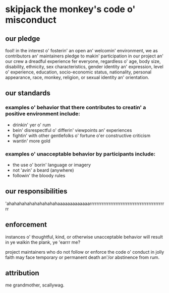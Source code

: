 # skipjack the monkey's code o' misconduct
## our pledge
fool! in the interest o' fosterin' an open an' welcomin' environment, we as contributors an' maintainers pledge to makin' participation in our project an' our crew a dreadful experience fer everyone, regardless o' age, body size, disability, ethnicity, sex characteristics, gender identity an' expression, level o' experience, education, socio-economic status, nationality, personal appearance, race, monkey, religion, or sexual identity an' orientation.
 
## our standards
### examples o' behavior that there contributes to creatin' a positive environment include:

* drinkin' yer o' rum
* bein' disrespectful o' differin' viewpoints an' experiences
* fightin' with other gentlefolks o' fortune o'er constructive criticism
* wantin' more gold

### examples o' unacceptable behavior by participants include:

* the use o' borin' language or imagery 
* not 'avin' a beard (anywhere)
* followin' the bloody rules

## our responsibilities
'ahahahahahahahahahahaaaaaaaaaaaaarrrrrrrrrrrrrrrrrrrrrrrrrrrrrrrrrrrrrrrrrrrrr

## enforcement
instances o' thoughtful, kind, or otherwise unacceptable behavior will result in ye walkin the plank, ye 'earrr me?
 
project maintainers who do not follow or enforce the code o' conduct in jolly faith may face temporary or permanent death an'/or abstinence from rum. 
 
## attribution
me grandmother, scallywag.
